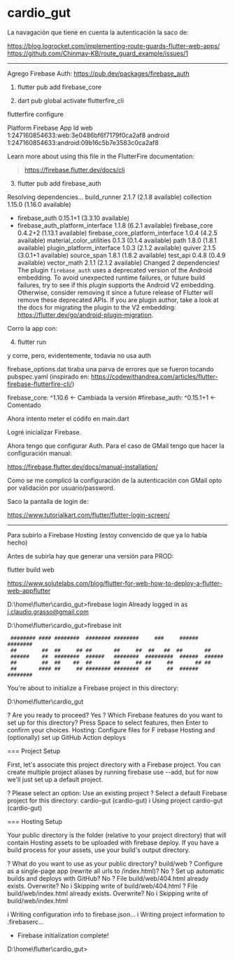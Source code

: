 # cardio_gut

La navagación que tiene en cuenta la autenticación la saco de:

https://blog.logrocket.com/implementing-route-guards-flutter-web-apps/
https://github.com/Chinmay-KB/route_guard_example/issues/1

--------------------------------------
Agrego Firebase Auth: https://pub.dev/packages/firebase_auth

1) flutter pub add firebase_core

2) dart pub global activate flutterfire_cli

flutterfire configure

Platform  Firebase App Id
web       1:247160854633:web:3e0486bf6f7179f0ca2af8
android   1:247160854633:android:09b16c5b7e3583c0ca2af8

Learn more about using this file in the FlutterFire documentation:
> https://firebase.flutter.dev/docs/cli

3) flutter pub add firebase_auth

Resolving dependencies...
build_runner 2.1.7 (2.1.8 available)
collection 1.15.0 (1.16.0 available)
+ firebase_auth 0.15.1+1 (3.3.10 available)
+ firebase_auth_platform_interface 1.1.8 (6.2.1 available)
  firebase_core 0.4.2+2 (1.13.1 available)
  firebase_core_platform_interface 1.0.4 (4.2.5 available)
  material_color_utilities 0.1.3 (0.1.4 available)
  path 1.8.0 (1.8.1 available)
  plugin_platform_interface 1.0.3 (2.1.2 available)
  quiver 2.1.5 (3.0.1+1 available)
  source_span 1.8.1 (1.8.2 available)
  test_api 0.4.8 (0.4.9 available)
  vector_math 2.1.1 (2.1.2 available)
  Changed 2 dependencies!
  The plugin `firebase_auth` uses a deprecated version of the Android embedding.
  To avoid unexpected runtime failures, or future build failures, try to see if this plugin supports the Android V2 embedding. Otherwise, consider removing it since a
  future release of Flutter will remove these deprecated APIs.
  If you are plugin author, take a look at the docs for migrating the plugin to the V2 embedding: https://flutter.dev/go/android-plugin-migration.

Corro la app con:

4) flutter run

y corre, pero, evidentemente, todavía no usa auth

firebase_options.dat tiraba una parva de errores que se fueron tocando pubspec.yaml
(inspirado en: https://codewithandrea.com/articles/flutter-firebase-flutterfire-cli/)

firebase_core: ^1.10.6 <- Cambiada la versión
#firebase_auth: ^0.15.1+1 <- Comentado

Ahora intento meter el códifo en main.dart

Logré inicializar Firebase.

Ahora tengo que configurar Auth. Para el caso de GMail tengo que hacer la 
configuración manual: 

https://firebase.flutter.dev/docs/manual-installation/

Como se me complicó la configuración de la autenticación con GMail opto por validación por
usuario/password.

Saco la pantalla de login de:

https://www.tutorialkart.com/flutter/flutter-login-screen/

--------------------------------
Para subirlo a Firebase Hosting (estoy convencido de que ya lo había hecho)

Antes de subirla hay que generar una versión para PROD:

flutter build web

https://www.solutelabs.com/blog/flutter-for-web-how-to-deploy-a-flutter-web-appflutter

D:\home\flutter\cardio_gut>firebase login
Already logged in as j.claudio.grasso@gmail.com

D:\home\flutter\cardio_gut>firebase init

     ######## #### ########  ######## ########     ###     ######  ########
     ##        ##  ##     ## ##       ##     ##  ##   ##  ##       ##
     ######    ##  ########  ######   ########  #########  ######  ######
     ##        ##  ##    ##  ##       ##     ## ##     ##       ## ##
     ##       #### ##     ## ######## ########  ##     ##  ######  ########

You're about to initialize a Firebase project in this directory:

D:\home\flutter\cardio_gut

? Are you ready to proceed? Yes
? Which Firebase features do you want to set up for this directory? Press Space to select features, then Enter to confirm your choices. Hosting: Configure files for F
irebase Hosting and (optionally) set up GitHub Action deploys

=== Project Setup

First, let's associate this project directory with a Firebase project.
You can create multiple project aliases by running firebase use --add,
but for now we'll just set up a default project.

? Please select an option: Use an existing project
? Select a default Firebase project for this directory: cardio-gut (cardio-gut)
i  Using project cardio-gut (cardio-gut)

=== Hosting Setup

Your public directory is the folder (relative to your project directory) that
will contain Hosting assets to be uploaded with firebase deploy. If you
have a build process for your assets, use your build's output directory.

? What do you want to use as your public directory? build/web
? Configure as a single-page app (rewrite all urls to /index.html)? No
? Set up automatic builds and deploys with GitHub? No
? File build/web/404.html already exists. Overwrite? No
i  Skipping write of build/web/404.html
? File build/web/index.html already exists. Overwrite? No
i  Skipping write of build/web/index.html

i  Writing configuration info to firebase.json...
i  Writing project information to .firebaserc...

+  Firebase initialization complete!

D:\home\flutter\cardio_gut>







